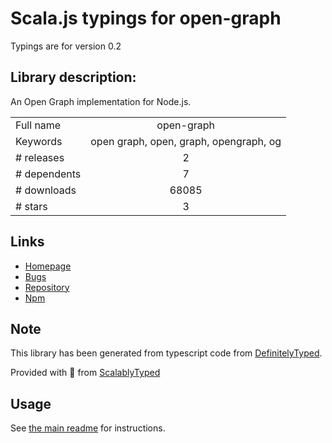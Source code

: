 
# Scala.js typings for open-graph

Typings are for version 0.2

## Library description:
An Open Graph implementation for Node.js.

|                    |                 |
| ------------------ | :-------------: |
| Full name          | open-graph |
| Keywords           | open graph, open, graph, opengraph, og |
| # releases         | 2 |
| # dependents       | 7 |
| # downloads        | 68085 |
| # stars            | 3 |

## Links
- [Homepage](https://github.com/samholmes/node-open-graph)
- [Bugs](https://github.com/samholmes/node-open-graph/issues)
- [Repository](https://github.com/samholmes/node-open-graph)
- [Npm](https://www.npmjs.com/package/open-graph)
    


## Note
This library has been generated from typescript code from [DefinitelyTyped](https://definitelytyped.org).

Provided with :purple_heart: from [ScalablyTyped](https://github.com/oyvindberg/ScalablyTyped)

## Usage
See [the main readme](../../readme.md) for instructions.


